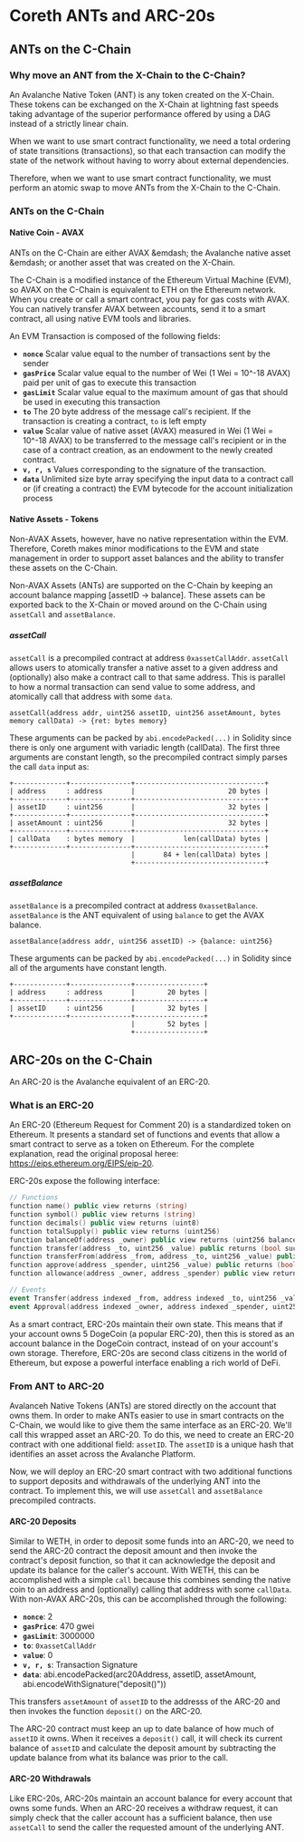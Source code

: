 # Coreth ANTs and ARC-20s

## ANTs on the C-Chain

### Why move an ANT from the X-Chain to the C-Chain?

An Avalanche Native Token (ANT) is any token created on the X-Chain. These tokens can be exchanged on the X-Chain at lightning fast speeds taking advantage of the superior performance offered by using a DAG instead of a strictly linear chain.

When we want to use smart contract functionality, we need a total ordering of state transitions (transactions), so that each transaction can modify the state of the network without having to worry about external dependencies.

Therefore, when we want to use smart contract functionality, we must perform an atomic swap to move ANTs from the X-Chain to the C-Chain.

### ANTs on the C-Chain

#### Native Coin - AVAX

ANTs on the C-Chain are either AVAX &emdash; the Avalanche native asset &emdash; or another asset that was created on the X-Chain.

The C-Chain is a modified instance of the Ethereum Virtual Machine (EVM), so AVAX on the C-Chain is equivalent to ETH on the Ethereum network. When you create or call a smart contract, you pay for gas costs with AVAX. You can natively transfer AVAX between accounts, send it to a smart contract, all using native EVM tools and libraries.

An EVM Transaction is composed of the following fields:

* **`nonce`** Scalar value equal to the number of transactions sent by the sender
* **`gasPrice`** Scalar value equal to the number of Wei (1 Wei = 10^-18 AVAX) paid per unit of gas to execute this transaction
* **`gasLimit`** Scalar value equal to the maximum amount of gas that should be used in executing this transaction
* **`to`** The 20 byte address of the message call's recipient. If the transaction is creating a contract, `to` is left empty
* **`value`** Scalar value of native asset (AVAX) measured in Wei (1 Wei = 10^-18 AVAX) to be transferred to the message call's recipient or in the case of a contract creation, as an endowment to the newly created contract.
* **`v, r, s`** Values corresponding to the signature of the transaction.
* **`data`** Unlimited size byte array specifying the input data to a contract call or (if creating a contract) the EVM bytecode for the account initialization process

#### Native Assets - Tokens

Non-AVAX Assets, however, have no native representation within the EVM. Therefore, Coreth makes minor modifications to the EVM and state management in order to support asset balances and the ability to transfer these assets on the C-Chain.

Non-AVAX Assets (ANTs) are supported on the C-Chain by keeping an account balance mapping [assetID -> balance]. These assets can be exported back to the X-Chain or moved around on the C-Chain using `assetCall` and `assetBalance`.

##### assetCall

`assetCall` is a precompiled contract at address `0xassetCallAddr`. `assetCall` allows users to atomically transfer a native asset to a given address and (optionally) also make a contract call to that same address. This is parallel to how a normal transaction can send value to some address, and atomically call that address with some `data`.


```text
assetCall(address addr, uint256 assetID, uint256 assetAmount, bytes memory callData) -> {ret: bytes memory}
```

These arguments can be packed by `abi.encodePacked(...)` in Solidity since there is only one argument with variadic length (callData). The first three arguments are constant length, so the precompiled contract simply parses the call `data` input as:


```text
+-------------+---------------+--------------------------------+
| address     : address       |                       20 bytes |
+-------------+---------------+--------------------------------+
| assetID     : uint256       |                       32 bytes |
+-------------+---------------+--------------------------------+
| assetAmount : uint256       |                       32 bytes |
+-------------+---------------+--------------------------------+
| callData    : bytes memory  |            len(callData) bytes |
+-------------+---------------+--------------------------------+
                              |       84 + len(callData) bytes |
                              +--------------------------------+
```

##### assetBalance

`assetBalance` is a precompiled contract at address `0xassetBalance`. `assetBalance` is the ANT equivalent of using `balance` to get the AVAX balance.

```text
assetBalance(address addr, uint256 assetID) -> {balance: uint256}
```

These arguments can be packed by `abi.encodePacked(...)` in Solidity since all of the arguments have constant length.

```text
+-------------+---------------+-----------------+
| address     : address       |        20 bytes |
+-------------+---------------+-----------------+
| assetID     : uint256       |        32 bytes |
+-------------+---------------+-----------------+
                              |        52 bytes |
                              +-----------------+
```

## ARC-20s on the C-Chain

An ARC-20 is the Avalanche equivalent of an ERC-20.

### What is an ERC-20

An ERC-20 (Ethereum Request for Comment 20) is a standardized token on Ethereum. It presents a standard set of functions and events that allow a smart contract to serve as a token on Ethereum. For the complete explanation, read the original proposal heree: https://eips.ethereum.org/EIPS/eip-20.

ERC-20s expose the following interface:

```boo
// Functions
function name() public view returns (string)
function symbol() public view returns (string)
function decimals() public view returns (uint8)
function totalSupply() public view returns (uint256)
function balanceOf(address _owner) public view returns (uint256 balance)
function transfer(address _to, uint256 _value) public returns (bool success)
function transferFrom(address _from, address _to, uint256 _value) public returns (bool success)
function approve(address _spender, uint256 _value) public returns (bool success)
function allowance(address _owner, address _spender) public view returns (uint256 remaining)

// Events
event Transfer(address indexed _from, address indexed _to, uint256 _value)
event Approval(address indexed _owner, address indexed _spender, uint256 _value)
```

As a smart contract, ERC-20s maintain their own state. This means that if your account owns 5 DogeCoin (a popular ERC-20), then this is stored as an account balance in the DogeCoin contract, instead of on your account's own storage. Therefore, ERC-20s are second class citizens in the world of Ethereum, but expose a powerful interface enabling a rich world of DeFi.

### From ANT to ARC-20

Avalanceh Native Tokens (ANTs) are stored directly on the account that owns them. In order to make ANTs easier to use in smart contracts on the C-Chain, we would like to give them the same interface as an ERC-20. We'll call this wrapped asset an ARC-20. To do this, we need to create an ERC-20 contract with one additional field: `assetID`. The `assetID` is a unique hash that identifies an asset across the Avalanche Platform.

Now, we will deploy an ERC-20 smart contract with two additional functions to support deposits and withdrawals of the underlying ANT into the contract. To implement this, we will use `assetCall` and `assetBalance` precompiled contracts.

#### ARC-20 Deposits

Similar to WETH, in order to deposit some funds into an ARC-20, we need to send the ARC-20 contract the deposit amount and then invoke the contract's deposit function, so that it can acknowledge the deposit and update its balance for the caller's account. With WETH, this can be accomplished with a simple `call` because this combines sending the native coin to an address and (optionally) calling that address with some `callData`. With non-AVAX ARC-20s, this can be accomplished through the following:

* **`nonce`**: 2
* **`gasPrice`**: 470 gwei
* **`gasLimit`**: 3000000
* **`to`**: `0xassetCallAddr`
* **`value`**: 0
* **`v, r, s`**: Transaction Signature
* **`data`**: abi.encodePacked(arc20Address, assetID, assetAmount, abi.encodeWithSignature("deposit()"))

This transfers `assetAmount` of `assetID` to the addresss of the ARC-20 and then invokes the function `deposit()` on the ARC-20. 

The ARC-20 contract must keep an up to date balance of how much of `assetID` it owns. When it receives a `deposit()` call, it will check its current balance of `assetID` and calculate the deposit amount by subtracting the update balance from what its balance was prior to the call.

#### ARC-20 Withdrawals

Like ERC-20s, ARC-20s maintain an account balance for every account that owns some funds. When an ARC-20 receives a withdraw request, it can simply check that the caller account has a sufficient balance, then use `assetCall` to send the caller the requested amount of the underlying ANT.
